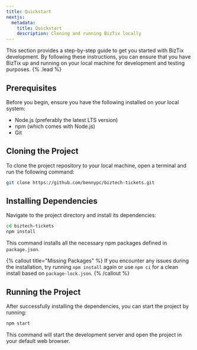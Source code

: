 ```yaml
---
title: Quickstart
nextjs:
  metadata:
    title: Quickstart
    description: Cloning and running BizTix locally
---
```


This section provides a step-by-step guide to get you started with BizTix development. By following these instructions, you can ensure that you have BizTix up and running on your local machine for development and testing purposes. {% .lead %}

## Prerequisites

Before you begin, ensure you have the following installed on your local system:

- Node.js (preferably the latest LTS version)
- npm (which comes with Node.js)
- Git

## Cloning the Project

To clone the project repository to your local machine, open a terminal and run the following command:

```bash
git clone https://github.com/bennypc/biztech-tickets.git
```

## Installing Dependencies

Navigate to the project directory and install its dependencies:

```bash
cd biztech-tickets
npm install
```

This command installs all the necessary npm packages defined in `package.json`.

{% callout title="Missing Packages" %}
If you encounter any issues during the installation, try running `npm install` again or use `npm ci` for a clean install based on `package-lock.json`.
{% /callout %}

## Running the Project

After successfully installing the dependencies, you can start the project by running:

```bash
npm start
```

This command will start the development server and open the project in your default web browser.
